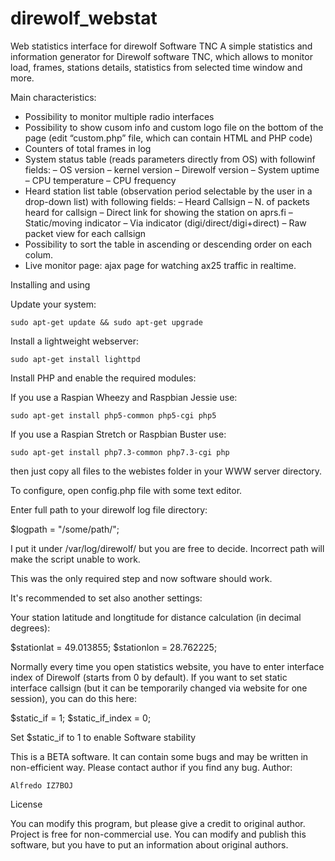 # direwolf_webstat
Web statistics interface for direwolf Software TNC
A simple statistics and information generator for Direwolf software TNC, which allows to monitor load, frames, stations details, statistics from selected time window and more.

Main characteristics:
- Possibility to monitor multiple radio interfaces
- Possibility to show cusom info and custom logo file on the bottom of the page (edit “custom.php” file, which can contain HTML and PHP code)
- Counters of total frames in log
- System status table (reads parameters directly from OS) with followinf fields:
  – OS version
  – kernel version
  – Direwolf version
  – System uptime
  – CPU temperature
  – CPU frequency
 - Heard station list table (observation period selectable by the user in a drop-down list) with following fields:
  – Heard Callsign
  – N. of packets heard for callsign
  – Direct link for showing the station on aprs.fi
  – Static/moving indicator
  – Via indicator (digi/direct/digi+direct)
  – Raw packet view for each callsign
- Possibility to sort the table in ascending or descending order on each colum.
- Live monitor page: ajax page for watching ax25 traffic in realtime.

Installing and using

Update your system:

    sudo apt-get update && sudo apt-get upgrade

Install a lightweight webserver:

    sudo apt-get install lighttpd

Install PHP and enable the required modules:

If you use a Raspian Wheezy and Raspbian Jessie use:

    sudo apt-get install php5-common php5-cgi php5

If you use a Raspian Stretch or Raspbian Buster use:

    sudo apt-get install php7.3-common php7.3-cgi php

then just copy all files to the webistes folder in your WWW server directory.


To configure, open config.php file with some text editor.

Enter full path to your direwolf log file directory:

$logpath = "/some/path/";

I put it under /var/log/direwolf/ but you are free to decide. Incorrect path will make the script unable to work.

This was the only required step and now software should work.

It's recommended to set also another settings:

Your station latitude and longtitude for distance calculation (in decimal degrees):

$stationlat = 49.013855;
$stationlon = 28.762225;

Normally every time you open statistics website, you have to enter interface index of Direwolf (starts from 0 by default). 
If you want to set static interface callsign (but it can be temporarily changed via website for one session), you can do this here:

$static_if = 1;
$static_if_index = 0;


Set $static_if to 1 to enable
Software stability

This is a BETA software. It can contain some bugs and may be written in non-efficient way. Please contact author if you find any bug.
Author:

    Alfredo IZ7BOJ

License

You can modify this program, but please give a credit to original author.
Project is free for non-commercial use. You can modify and publish this software, but you have to put an information about original authors.
